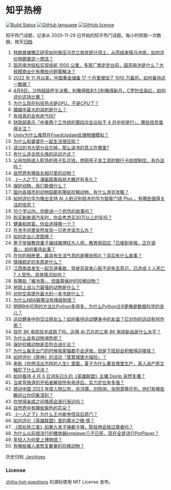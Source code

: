 # 知乎热榜
[![Build Status](https://github.com/ToWeLong/zhihu-hot-questions/workflows/CI/badge.svg)](https://github.com/ToWeLong/zhihu-hot-questions/actions)
[![GitHub language](https://img.shields.io/badge/language-golang-orange.svg)](https://golang.org/)
[![GitHub license](https://img.shields.io/github/license/ToWeLong/zhihu-hot-questions)](https://github.com/ToWeLong/zhihu-hot-questions/blob/main/LICENSE)

知乎热门话题，记录从 2020-11-29 日开始的知乎热门话题。每小时抓取一次数据，按天[归档](./archives)

<!-- BEGIN -->

1. [特朗普被曝正研究如何施压乌克兰放弃部分领土，从而结束俄乌冲突，如何评价特朗普这一想法？](https://www.zhihu.com/question/652209049)
1. [固态电池轻松实现续航 1000 公里，多家厂商走到台前，固态电池是什么？大规模商业化有哪些问题需解决？](https://www.zhihu.com/question/652186190)
1. [2022 年 11 月以来，中国黄金储备 17 个月里增加了 1010 万盎司，如何看待这一数据？](https://www.zhihu.com/question/652181205)
1. [4月9日，沙特超级杯半决赛，利雅得胜利1:2利雅得新月，C罗肘击染红，如何评价这场比赛？](https://www.zhihu.com/question/652309401)
1. [为什么现在科技热点是GPU，不是CPU了？](https://www.zhihu.com/question/651936550)
1. [婚姻中最大的讽刺是什么？](https://www.zhihu.com/question/651343148)
1. [有钱真的会有底气吗?](https://www.zhihu.com/question/652080225)
1. [财政部表示「中美两个工作组的第四次会议拟于 4 月中旬举行」，哪些信息值得关注？](https://www.zhihu.com/question/652244579)
1. [Unity为什么推荐在FixedUpdate处理物理模拟？](https://www.zhihu.com/question/642445192)
1. [为什么和婆婆在一起生活很压抑？](https://www.zhihu.com/question/649054028)
1. [读过的书大部分会忘掉，那么读书的意义在哪里?](https://www.zhihu.com/question/652241693)
1. [有什么适合低头族的运动方式？](https://www.zhihu.com/question/652313241)
1. [父母怕刚进入职场的孩子乱花钱，想把孩子发工资的银行卡给控制住，有办法吗？](https://www.zhihu.com/question/651970961)
1. [自然界有哪些长相可爱的动物？](https://www.zhihu.com/question/28248719)
1. [《一人之下》漫画距离结局大概还有多久？](https://www.zhihu.com/question/651567832)
1. [保护动物，我们能做什么？](https://www.zhihu.com/question/652314134)
1. [国内各城市的动物园都有哪些珍稀动物，有什么游览攻略？](https://www.zhihu.com/question/516517746)
1. [如何评价华为推出支持 AI 人脸识别技术的华为智能门锁 Plus ，有哪些值得关注的信息？](https://www.zhihu.com/question/652312311)
1. [10个字以内，你能讲一个悲伤的故事吗？](https://www.zhihu.com/question/652241723)
1. [购买新能源汽车时，你会考虑买30万以上的车吗？](https://www.zhihu.com/question/652195889)
1. [健康和财富，你会选择哪一个？](https://www.zhihu.com/question/651335676)
1. [在洗手间里突然发现一只老虎该怎么办？](https://www.zhihu.com/question/648128414)
1. [如何走出心灵困境？](https://www.zhihu.com/question/652298641)
1. [男子举报教师妻子骗钱赌博枉为人师，教育局回应「已接到举报，正在调查」，如何看待此事？](https://www.zhihu.com/question/652082204)
1. [在你的相册里，最具有生活气息的是哪张照片？背后有什么故事？](https://www.zhihu.com/question/613886795)
1. [情绪稳定的本质是什么？](https://www.zhihu.com/question/607297046)
1. [江西南昌发生一起交通事故，驾驶员突发心脏不适失去意识，已造成 3 人死亡 7 人受伤，具体情况如何？](https://www.zhihu.com/question/652200420)
1. [有哪些「被冷落」，但亟需保护的珍稀动物？](https://www.zhihu.com/question/650681013)
1. [地球上战斗力最强的动物是什么？](https://www.zhihu.com/question/650083119)
1. [对你交易提升最大的一本书是什么？](https://www.zhihu.com/question/651942944)
1. [为什么NBA联赛没有降级制度？](https://www.zhihu.com/question/439863351)
1. [明明R中可用的方法比Python多得多，为什么Python比R更像是数据科学的宠儿？](https://www.zhihu.com/question/637441452)
1. [运动健身中你交过朋友么？如何看待运动健身中的友谊？它对你的运动有何作用？](https://www.zhihu.com/question/651436051)
1. [现在 8K 电视技术成熟了吗，运用 AI 芯片的三星 8K 电视新品是什么水平？](https://www.zhihu.com/question/652248514)
1. [为什么会有动物濒危呢？](https://www.zhihu.com/question/652280495)
1. [保护珍稀动物是否符合进化论？](https://www.zhihu.com/question/31195477)
1. [为什么每天出门的时候我家猫都不会送我，但是下班却会积极得迎接我？](https://www.zhihu.com/question/649237609)
1. [如何评价《原神》的活动「茸茸城堡大喵险」？](https://www.zhihu.com/question/651952242)
1. [电影《你想活出怎样的人生》里面，夏子为什么要去塔里生产，真人进产房又触犯了什么忌讳？](https://www.zhihu.com/question/651605649)
1. [如何看待 4 月 6 日消失已久的《英雄联盟》主播 Doinb 突然复播？](https://www.zhihu.com/question/652057567)
1. [当星穹铁道的开拓者解锁所有命途后，实力定位有多强？](https://www.zhihu.com/question/651094209)
1. [感动中国 2023 年度人物公布，俞鸿儒、刘玲琍、张雨霏等在列，他们有哪些瞬间让你印象深刻？](https://www.zhihu.com/question/652253057)
1. [你觉得亲戚之间情感会渐行渐远吗？](https://www.zhihu.com/question/651685310)
1. [自然界中有哪些紫色的花朵？](https://www.zhihu.com/question/652235994)
1. [《一人之下》为什么王也能参悟风后奇门？](https://www.zhihu.com/question/394091871)
1. [如何评价《英雄联盟》里的暮光之眼·慎？](https://www.zhihu.com/question/269767725)
1. [《周处除三害》如果九发子弹都卡弹，陈桂林会放过尊者吗？](https://www.zhihu.com/question/650888065)
1. [为什么以前很流行的播放器kmplayer几乎已死，现在全是流行PotPlayer？](https://www.zhihu.com/question/651412231)
1. [年轻人为何爱上博物馆？](https://www.zhihu.com/question/652025201)
1. [有哪些被人类恢复数量的珍稀动物？](https://www.zhihu.com/question/650680938)

<!-- END -->

历史归档 [./archives](./archives)


### License
[zhihu-hot-questions](https://github.com/towelong/zhihu-hot-questions) 的源码使用 MIT License 发布。